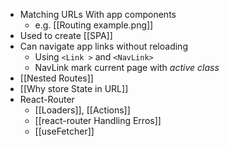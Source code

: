 - Matching URLs With app components 
	- e.g. [[Routing example.png]]
- Used to create [[SPA]]
- Can navigate app links without reloading
	- Using `<Link >` and `<NavLink>` 
    - NavLink mark current page with _active class_
- [[Nested Routes]]
- [[Why store State in URL]]
- React-Router
    - [[Loaders]], [[Actions]]
    - [[react-router Handling Erros]]
    - [[useFetcher]]